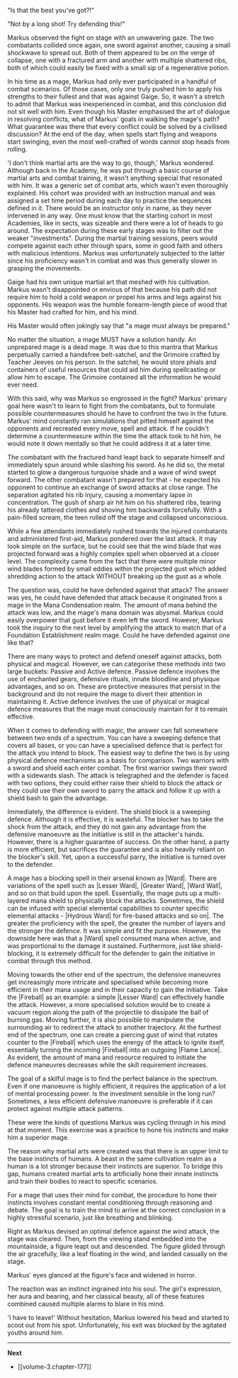 
"Is that the best you've got?!"

"Not by a long shot! Try defending this!"

Markus observed the fight on stage with an unwavering gaze. The two combatants collided once again, one sword against another, causing a small shockwave to spread out. Both of them appeared to be on the verge of collapse, one with a fractured arm and another with multiple shattered ribs, both of which could easily be fixed with a small sip of a regenerative potion.

In his time as a mage, Markus had only ever participated in a handful of combat scenarios. Of those cases, only one truly pushed him to apply his strengths to their fullest and that was against Gaige. So, it wasn't a stretch to admit that Markus was inexperienced in combat, and this conclusion did not sit well with him. Even though his Master emphasised the art of dialogue in resolving conflicts, what of Markus' goals in walking the mage's path? What guarantee was there that every conflict could be solved by a civilised discussion? At the end of the day, when spells start flying and weapons start swinging, even the most well-crafted of words cannot stop heads from rolling. 

'I don't think martial arts are the way to go, though,' Markus wondered. Although back in the Academy, he was put through a basic course of martial arts and combat training, it wasn't anything special that resonated with him. It was a generic set of combat arts, which wasn't even thoroughly explained. His cohort was provided with an instruction manual and was assigned a set time period during each day to practice the sequences defined in it. There would be an instructor only in name, as they never intervened in any way. One must know that the starting cohort in most Academies, like in sects, was sizeable and there were a lot of heads to go around. The expectation during these early stages was to filter out the weaker "investments". During the martial training sessions, peers would compete against each other through spars, some in good faith and others with malicious intentions. Markus was unfortunately subjected to the latter since his proficiency wasn't in combat and was thus generally slower in grasping the movements.

Gaige had his own unique martial art that meshed with his cultivation. Markus wasn't disappointed or envious of that because his path did not require him to hold a cold weapon or propel his arms and legs against his opponents. His weapon was the humble forearm-length piece of wood that his Master had crafted for him, and his mind.

His Master would often jokingly say that "a mage must always be prepared."

No matter the situation, a mage MUST have a solution handy. An unprepared mage is a dead mage. It was due to this mantra that Markus perpetually carried a handsfree belt-satchel, and the Grimoire crafted by Teacher Jeeves on his person. In the satchel, he would store phials and containers of useful resources that could aid him during spellcasting or allow him to escape. The Grimoire contained all the information he would ever need.

With this said, why was Markus so engrossed in the fight? Markus' primary goal here wasn't to learn to fight from the combatants, but to formulate possible countermeasures should he have to confront the two in the future. Markus' mind constantly ran simulations that pitted himself against the opponents and recreated every move, spell and attack. If he couldn't determine a countermeasure within the time the attack took to hit him, he would note it down mentally so that he could address it at a later time.

The combatant with the fractured hand leapt back to separate himself and immediately spun around while slashing his sword. As he did so, the metal started to glow a dangerous turquoise shade and a wave of wind swept forward. The other combatant wasn't prepared for that - he expected his opponent to continue an exchange of sword attacks at close range. The separation agitated his rib injury, causing a momentary lapse in concentration. The gush of sharp air hit him on his shattered ribs, tearing his already tattered clothes and shoving him backwards forcefully. With a pain-filled scream, the teen rolled off the stage and collapsed unconscious.

While a few attendants immediately rushed towards the injured combatants and administered first-aid, Markus pondered over the last attack. It may look simple on the surface, but he could see that the wind blade that was projected forward was a highly complex spell when observed at a closer level. The complexity came from the fact that there were multiple minor wind blades formed by small eddies within the projected gust which added shredding action to the attack WITHOUT breaking up the gust as a whole.

The question was, could he have defended against that attack? The answer was yes, he could have defended that attack because it originated from a mage in the Mana Condensation realm. The amount of mana behind the attack was low, and the mage's mana domain was abysmal. Markus could easily overpower that gust before it even left the sword. However, Markus took the inquiry to the next level by amplifying the attack to match that of a Foundation Establishment realm mage. Could he have defended against one like that?

There are many ways to protect and defend oneself against attacks, both physical and magical. However, we can categorise these methods into two large buckets: Passive and Active defence. Passive defence involves the use of enchanted gears, defensive rituals, innate bloodline and physique advantages, and so on. These are protective measures that persist in the background and do not require the mage to divert their attention in maintaining it. Active defence involves the use of physical or magical defence measures that the mage must consciously maintain for it to remain effective.

When it comes to defending with magic, the answer can fall somewhere between two ends of a spectrum. You can have a sweeping defence that covers all bases, or you can have a specialised defence that is perfect for the attack you intend to block. The easiest way to define the two is by using physical defence mechanisms as a basis for comparison. Two warriors with a sword and shield each enter combat. The first warrior swings their sword with a sidewards slash. The attack is telegraphed and the defender is faced with two options, they could either raise their shield to block the attack or they could use their own sword to parry the attack and follow it up with a shield bash to gain the advantage.

Immediately, the difference is evident. The shield block is a sweeping defence. Although it is effective, it is wasteful. The blocker has to take the shock from the attack, and they do not gain any advantage from the defensive manoeuvre as the initiative is still in the attacker's hands. However, there is a higher guarantee of success. On the other hand, a party is more efficient, but sacrifices the guarantee and is also heavily reliant on the blocker's skill. Yet, upon a successful parry, the initiative is turned over to the defender.

A mage has a blocking spell in their arsenal known as |Ward|. There are variations of the spell such as |Lesser Ward|, |Greater Ward|, |Ward Wall|, and so on that build upon the spell. Essentially, the mage puts up a multi-layered mana shield to physically block the attacks. Sometimes, the shield can be infused with special elemental capabilities to counter specific elemental attacks - |Hydrous Ward| for fire-based attacks and so on|. The greater the proficiency with the spell, the greater the number of layers and the stronger the defence. It was simple and fit the purpose. However, the downside here was that a |Ward| spell consumed mana when active, and was proportional to the damage it sustained. Furthermore, just like shield-blocking, it is extremely difficult for the defender to gain the initiative in combat through this method.

Moving towards the other end of the spectrum, the defensive maneuvres get increasingly more intricate and specialised while becoming more efficient in their mana usage and in their capacity to gain the initiative. Take the |Fireball| as an example: a simple |Lesser Ward| can effectively handle the attack. However, a more specialised solution would be to create a vacuum region along the path of the projectile to dissipate the ball of burning gas. Moving further, it is also possible to manipulate the surrounding air to redirect the attack to another trajectory. At the furthest end of the spectrum, one can create a piercing gust of wind that rotates counter to the |Fireball| which uses the energy of the attack to ignite itself, essentially turning the incoming |Fireball| into an outgoing |Flame Lance|. As evident, the amount of mana and resource required to initiate the defence maneuvres decreases while the skill requirement increases.

The goal of a skilful mage is to find the perfect balance in the spectrum. Even if one manoeuvre is highly efficient, it requires the application of a lot of mental processing power. Is the investment sensible in the long run? Sometimes, a less efficient defensive manoeuvre is preferable if it can protect against multiple attack patterns.

These were the kinds of questions Markus was cycling through in his mind at that moment. This exercise was a practice to hone his instincts and make him a superior mage.

The reason why martial arts were created was that there is an upper limit to the base instincts of humans. A beast in the same cultivation realm as a human is a lot stronger because their instincts are superior. To bridge this gap, humans created martial arts to artificially hone their innate instincts and train their bodies to react to specific scenarios.

For a mage that uses their mind for combat, the procedure to hone their instincts involves constant mental conditioning through reasoning and debate. The goal is to train the mind to arrive at the correct conclusion in a highly stressful scenario, just like breathing and blinking.

Right as Markus devised an optimal defence against the wind attack, the stage was cleared. Then, from the viewing stand embedded into the mountainside, a figure leapt out and descended. The figure glided through the air gracefully, like a leaf floating in the wind, and landed casually on the stage.

Markus' eyes glanced at the figure's face and widened in horror.

The reaction was an instinct ingrained into his soul. The girl's expression, her aura and bearing, and her classical beauty, all of these features combined caused multiple alarms to blare in his mind.

'I have to leave!' Without hesitation, Markus lowered his head and started to scoot out from his spot. Unfortunately, his exit was blocked by the agitated youths around him.

____

**Next**
* [[volume-3.chapter-177]]